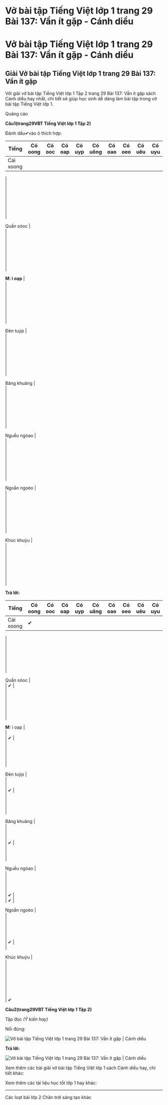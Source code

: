 # Vở bài tập Tiếng Việt lớp 1 trang 29 Bài 137: Vần ít gặp - Cánh diều

# Vở bài tập Tiếng Việt lớp 1 trang 29 Bài 137: Vần ít gặp - Cánh diều

## Giải Vở bài tập Tiếng Việt lớp 1 trang 29 Bài 137: Vần ít gặp

Với giải vở bài tập Tiếng Việt lớp 1 Tập 2 trang 29 Bài 137: Vần ít gặp sách Cánh diều hay nhất, chi tiết sẽ giúp học sinh dễ dàng làm bài tập trong vở bài tập Tiếng Việt lớp 1.

Quảng cáo

**Câu****1****(trang****29****VBT Tiếng Việt lớp 1 Tập 2)**

Đánh dấu✔vào ô thích hợp:

**Tiếng** |  **Có oong** |  **Có ooc** |  **Có oap** |  **Có uyp** |  **Có** **uông** |  **Có oao** |  **Có oeo** |  **Có uêu** |  **Có uyu**  
---|---|---|---|---|---|---|---|---|---  
Cái xoong |    
|    
|    
|    
|    
|    
|    
|    
|    
  
Quần sóoc |    
|    
|    
|    
|    
|    
|    
|    
|    
  
**M: ì oạp** |    
|    
|    
|    
|    
|    
|    
|    
|    
  
Đèn tuýp |    
|    
|    
|    
|    
|    
|    
|    
|    
  
Bâng khuâng |    
|    
|    
|    
|    
|    
|    
|    
|    
  
Nguều ngòao |    
|    
|    
|    
|    
|    
|    
|    
|    
  
Ngoằn ngoèo |    
|    
|    
|    
|    
|    
|    
|    
|    
  
Khúc khuỷu |    
|    
|    
|    
|    
|    
|    
|    
|    
  
  
**Trả lời:**

**Tiếng** |  **Có oong** |  **Có ooc** |  **Có oap** |  **Có uyp** |  **Có** **uâng** |  **Có oao** |  **Có oeo** |  **Có uêu** |  **Có uyu**  
---|---|---|---|---|---|---|---|---|---  
Cái xoong |  ✔ |    
|    
|    
|    
|    
|    
|    
|    
  
Quần sóoc |    
|  ✔ |    
|    
|    
|    
|    
|    
|    
  
**M:** ì oạp |    
|    
|  ✔ |    
|    
|    
|    
|    
|    
  
Đèn tuýp |    
|    
|    
|  ✔ |    
|    
|    
|    
|    
  
Bâng khuâng |    
|    
|    
|    
|  ✔ |    
|    
|    
|    
  
Nguều ngòao |    
|    
|    
|    
|    
|  ✔ |    
|  ✔ |    
  
Ngoằn ngoèo |    
|    
|    
|    
|    
|    
|  ✔ |    
|    
  
Khúc khuỷu |    
|    
|    
|    
|    
|    
|    
|    
|  ✔  
  
**Câu****2****(trang****29****VBT Tiếng Việt lớp 1 Tập 2)**

Tập đọc _(Ý kiến hay)_

Nối đúng:

![Vở bài tập Tiếng Việt lớp 1 trang 29 Bài 137: Vần ít gặp | Cánh diều](https://www.vietjack.com/vbt-tieng-viet-1-cd/images/bai-137-van-it-gap-87838.png)

**Trả lời:**

![Vở bài tập Tiếng Việt lớp 1 trang 29 Bài 137: Vần ít gặp | Cánh diều](https://www.vietjack.com/vbt-tieng-viet-1-cd/images/bai-137-van-it-gap-87840.png)

Xem thêm các bài giải vở bài tập Tiếng Việt lớp 1 sách Cánh diều hay, chi tiết khác:

Xem thêm các tài liệu học tốt lớp 1 hay khác:

* * *

Các loạt bài lớp 2 Chân trời sáng tạo khác
